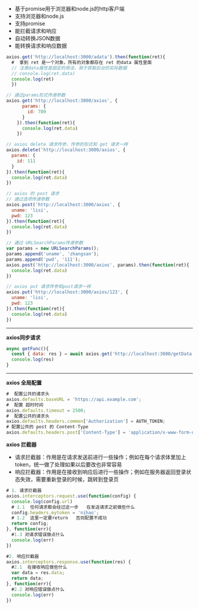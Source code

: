 - 基于promise用于浏览器和node.js的http客户端
- 支持浏览器和node.js
- 支持promise
- 能拦截请求和响应
- 自动转换JSON数据
- 能转换请求和响应数据

```js
axios.get('http://localhost:3000/adata').then(function(ret){ 
  #  拿到 ret 是一个对象，所有的对象都存在 ret 的data 属性里面
  // 注意data属性是固定的用法，用于获取后台的实际数据
  // console.log(ret.data)
  console.log(ret)
  })
```

```js
// 通过params形式传递参数 
axios.get('http://localhost:3000/axios', {
      params: {
        id: 789
      }
    }).then(function(ret){
      console.log(ret.data)
    })
```

```js
// axios delete 请求传参，传参的形式和 get 请求一样
axios.delete('http://localhost:3000/axios', {
  params: {
    id: 111
  }
}).then(function(ret){
  console.log(ret.data)
})
```

```js
// axios 的 post 请求
// 通过选项传递参数
axios.post('http://localhost:3000/axios', {
  uname: 'lisi',
  pwd: 123
}).then(function(ret){
  console.log(ret.data)
})

// 通过 URLSearchParams传递参数
var params = new URLSearchParams();
params.append('uname', 'zhangsan');
params.append('pwd', '111');
axios.post('http://localhost:3000/axios', params).then(function(ret){
  console.log(ret.data)
})
```

```js
// axios put 请求传参和post请求一样 
axios.put('http://localhost:3000/axios/123', {
  uname: 'lisi',
  pwd: 123
}).then(function(ret){
  console.log(ret.data)
})
```

------

**axios同步请求**

```js
async getFunc(){
  const { data: res } = await axios.get('http://localhost:3000/getData')
  console.log(res)
}
```

------

**axios 全局配置**

```js
#  配置公共的请求头 
axios.defaults.baseURL = 'https://api.example.com';
#  配置 超时时间
axios.defaults.timeout = 2500;
#  配置公共的请求头
axios.defaults.headers.common['Authorization'] = AUTH_TOKEN;
# 配置公共的 post 的 Content-Type
axios.defaults.headers.post['Content-Type'] = 'application/x-www-form-urlencoded';
```

**axios 拦截器**

- 请求拦截器：作用是在请求发送前进行一些操作；例如在每个请求体里加上token，统一做了处理如果以后要改也非常容易
- 响应拦截器：作用是在接收到响应后进行一些操作；例如在服务器返回登录状态失效，需要重新登录的时候，跳转到登录页

```js
# 1. 请求拦截器 
axios.interceptors.request.use(function(config) {
  console.log(config.url)
  # 1.1  任何请求都会经过这一步   在发送请求之前做些什么   
  config.headers.mytoken = 'nihao';
  # 1.2  这里一定要return   否则配置不成功  
  return config;
}, function(err){
  #1.3 对请求错误做点什么    
  console.log(err)
})
```

```js
#2. 响应拦截器 
axios.interceptors.response.use(function(res) {
  #2.1  在接收响应做些什么  
  var data = res.data;
  return data;
}, function(err){
  #2.2 对响应错误做点什么  
  console.log(err)
})
```

# 
